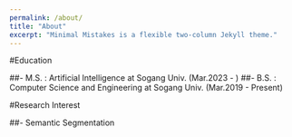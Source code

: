 ```yaml
---
permalink: /about/
title: "About"
excerpt: "Minimal Mistakes is a flexible two-column Jekyll theme."
---
```


#Education

##- M.S. : Artificial Intelligence at Sogang Univ. (Mar.2023 - )
##- B.S. : Computer Science and Engineering at Sogang Univ. (Mar.2019 - Present)

#Research Interest

##- Semantic Segmentation
